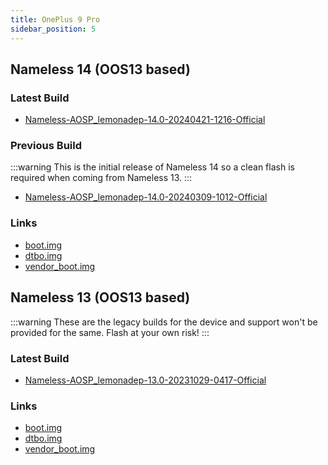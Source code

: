 ```yaml
---
title: OnePlus 9 Pro
sidebar_position: 5
---
```


## Nameless 14 (OOS13 based)



### Latest Build
- [Nameless-AOSP_lemonadep-14.0-20240421-1216-Official](https://sourceforge.net/projects/nameless-aosp/files/lemonadep/Nameless-AOSP_lemonadep-14.0-20240421-1216-Official.zip/download)

### Previous Build
:::warning
This is the initial release of Nameless 14 so a clean flash is required when coming from Nameless 13.
:::
- [Nameless-AOSP_lemonadep-14.0-20240309-1012-Official](https://sourceforge.net/projects/nameless-aosp/files/lemonadep/Nameless-AOSP_lemonadep-14.0-20240309-1012-Official.zip/download)

### Links
- [boot.img](https://sourceforge.net/projects/nameless-aosp/files/lemonadep/images/09-03-2024/boot.img/download)
- [dtbo.img](https://sourceforge.net/projects/nameless-aosp/files/lemonadep/images/09-03-2024/dtbo.img/download)
- [vendor_boot.img](https://sourceforge.net/projects/nameless-aosp/files/lemonadep/images/09-03-2024/vendor_boot.img/download)

## Nameless 13 (OOS13 based)

:::warning
These are the legacy builds for the device and support won't be provided for the same. Flash at your own risk!
:::

### Latest Build
- [Nameless-AOSP_lemonadep-13.0-20231029-0417-Official](https://sourceforge.net/projects/nameless-aosp/files/lemonadep/Nameless-AOSP_lemonadep-13.0-20231029-0417-Official.zip/download)

### Links
- [boot.img](https://sourceforge.net/projects/nameless-aosp/files/lemonadep/images/14-01-2023/boot.img/download)
- [dtbo.img](https://sourceforge.net/projects/nameless-aosp/files/lemonadep/images/14-01-2023/dtbo.img/download)
- [vendor_boot.img](https://sourceforge.net/projects/nameless-aosp/files/lemonadep/images/14-01-2023/vendor_boot.img/download)